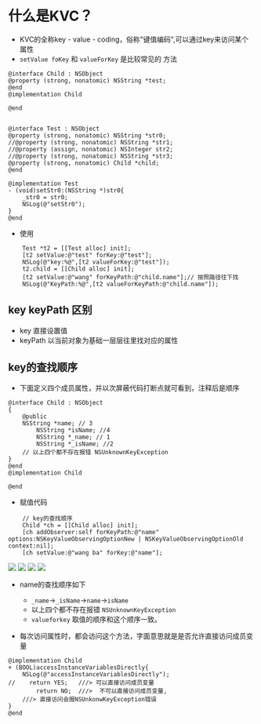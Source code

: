 # 什么是KVC？
- KVC的全称key - value - coding，俗称"键值编码",可以通过key来访问某个属性
- `setValue foKey`  和 `valueForKey` 是比较常见的 方法

```objc
@interface Child : NSObject
@property (strong, nonatomic) NSString *test;
@end
@implementation Child

@end
```

```objc

@interface Test : NSObject
@property (strong, nonatomic) NSString *str0;
//@property (strong, nonatomic) NSString *str1;
//@property (assign, nonatomic) NSInteger str2;
//@property (strong, nonatomic) NSString *str3;
@property (strong, nonatomic) Child *child;
@end

@implementation Test
- (void)setStr0:(NSString *)str0{
    _str0 = str0;
    NSLog(@"setStr0");
}
@end
```
- 使用

```objc
    Test *t2 = [[Test alloc] init];
    [t2 setValue:@"test" forKey:@"test"];
    NSLog(@"key:%@",[t2 valueForKey:@"test"]);
    t2.child = [[Child alloc] init];
    [t2 setValue:@"wang" forKeyPath:@"child.name"];// 按照路径往下找
    NSLog(@"KeyPath:%@",[t2 valueForKeyPath:@"child.name"]);
```

## key keyPath 区别
- key 直接设置值
- keyPath 以当前对象为基础一层层往里找对应的属性

## key的查找顺序
- 下面定义四个成员属性，并以次屏蔽代码打断点就可看到，注释后是顺序

```objc
@interface Child : NSObject
{
    @public
    NSString *name; // 3
		NSString *isName; //4
		NSString *_name; // 1
		NSString *_isName; //2
    // 以上四个都不存在报错 NSUnknownKeyException
}
@end
@implementation Child

@end
```

- 赋值代码

```objc
    // key的查找顺序
    Child *ch = [[Child alloc] init];
    [ch addObserver:self forKeyPath:@"name" options:NSKeyValueObservingOptionNew | NSKeyValueObservingOptionOld context:nil];
    [ch setValue:@"wang ba" forKey:@"name"];
```

![](https://tva1.sinaimg.cn/large/0081Kckwgy1glz2b0dir9j30lw0bcdht.jpg)
![](https://tva1.sinaimg.cn/large/0081Kckwgy1glz46gai5qj30ls0bitap.jpg)
![](https://tva1.sinaimg.cn/large/0081Kckwgy1glz471od2fj30lm0aq0uh.jpg)
![](https://tva1.sinaimg.cn/large/0081Kckwgy1glz47jmmukj30k809ydhc.jpg)

- name的查找顺序如下
	- `_name`->`_isName`->`name`->`isName`
	- 以上四个都不存在报错 `NSUnknownKeyException`
	- `valueforkey` 取值的顺序和这个顺序一致。


- 每次访问属性时，都会访问这个方法，字面意思就是是否允许直接访问成员变量

```objc
@implementation Child
+ (BOOL)accessInstanceVariablesDirectly{
    NSLog(@"accessInstanceVariablesDirectly");
//    return YES;   ///> 可以直接访问成员变量
        return NO;  ///>  不可以直接访问成员变量,
    ///> 直接访问会报NSUnkonwKeyException错误
}
@end
```



